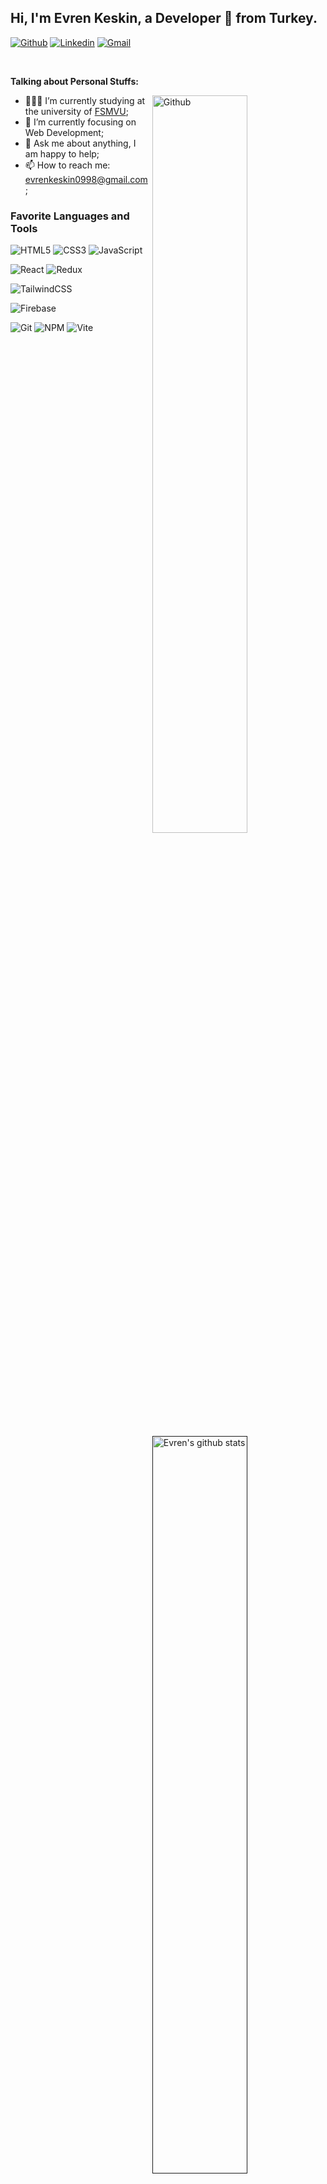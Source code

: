 ## Hi, I'm Evren Keskin, a Developer 🚀 from Turkey.

[![Github](https://img.shields.io/badge/-Github-000?style=flat&logo=Github&logoColor=white)](https://github.com/keskinEvren)
[![Linkedin](https://img.shields.io/badge/-LinkedIn-blue?style=flat&logo=Linkedin&logoColor=white)](https://www.linkedin.com/in/evren-keskin-099065127/)
[![Gmail](https://img.shields.io/badge/-Gmail-c14438?style=flat&logo=Gmail&logoColor=white)](mailto:evrenkeskin0998@gmail.com)

&nbsp;

**Talking about Personal Stuffs:**

<img width="55%" align="right" alt="Github" src="https://raw.githubusercontent.com/onimur/.github/master/.resources/git-header.svg" />

- 👨🏽‍💻 I’m currently studying at the university of [FSMVU](https://int.fsm.edu.tr/);
- 🌱 I’m currently focusing on Web Development; 
- 💬 Ask me about anything, I am happy to help;
- 📫 How to reach me: evrenkeskin0998@gmail.com;

<p>
  <a href="">
    <img width="55%" align="right" alt="Evren's github stats" src="https://github-readme-stats.vercel.app/api?username=keskinEvren&show_icons=true&hide_border=true" />
  </a>
  
  ### Favorite Languages and Tools
 
![HTML5](https://img.shields.io/badge/html5-%23E34F26.svg?style=for-the-badge&logo=html5&logoColor=white)
![CSS3](https://img.shields.io/badge/css3-%231572B6.svg?style=for-the-badge&logo=css3&logoColor=white)
![JavaScript](https://img.shields.io/badge/javascript-%23323330.svg?style=for-the-badge&logo=javascript&logoColor=%23F7DF1E)

![React](https://img.shields.io/badge/react-%2320232a.svg?style=for-the-badge&logo=react&logoColor=%2361DAFB)
![Redux](https://img.shields.io/badge/redux-%23593d88.svg?style=for-the-badge&logo=redux&logoColor=white)

![TailwindCSS](https://img.shields.io/badge/tailwindcss-%2338B2AC.svg?style=for-the-badge&logo=tailwind-css&logoColor=white)

![Firebase](https://img.shields.io/badge/firebase-%23039BE5.svg?style=for-the-badge&logo=firebase)
  
![Git](https://img.shields.io/badge/git-%23F05033.svg?style=for-the-badge&logo=git&logoColor=white)
![NPM](https://img.shields.io/badge/NPM-%23CB3837.svg?style=for-the-badge&logo=npm&logoColor=white)
![Vite](https://img.shields.io/badge/vite-%23646CFF.svg?style=for-the-badge&logo=vite&logoColor=white)

</p>
